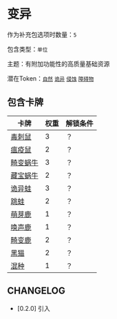 # 变异

作为补充包选项时数量：`5`

包含类型：`单位`

主题：有附加功能性的高质量基础资源

潜在Token：[`自然`](自然.md) [`诡异`](诡异.md) [`侵蚀`](侵蚀.md) [`障碍物`](障碍物.md)

## 包含卡牌

卡牌 | 权重 | 解锁条件
--- | --- | ---
[毒刺鼠](../卡牌/毒刺鼠.md) | 3 | ？
[瘟疫鼠](../卡牌/瘟疫鼠.md) | 2 | ？
[畸变蜗牛](../卡牌/畸变蜗牛.md) | 3 | ？
[藏宝蜗牛](../卡牌/藏宝蜗牛.md) | 2 | ？
[诡异蛙](../卡牌/诡异蛙.md) | 3 | ？
[跳蛙](../卡牌/跳蛙.md) | 2 | ？
[萌芽鹿](../卡牌/萌芽鹿.md) | 1 | ？
[唤声鹿](../卡牌/唤声鹿.md) | 1 | ？
[畸变鹿](../卡牌/畸变鹿.md) | 2 | ？
[黑猫](../卡牌/黑猫.md) | 2 | ？
[混种](../卡牌/混种.md) | 1 | ？

## CHANGELOG

- [0.2.0] 引入
